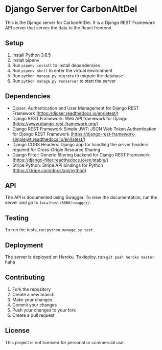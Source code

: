# Django Server for CarbonAltDel
This is the Django server for CarbonAltDel. It is a Django REST Framework API server that serves the data to the React frontend.

## Setup
1. Install Python 3.6.5
2. Install pipenv
3. Run `pipenv install` to install dependencies
4. Run `pipenv shell` to enter the virtual environment
5. Run `python manage.py migrate` to migrate the database
6. Run `python manage.py runserver` to start the server

## Dependencies
- Djoser: Authentication and User Management for Django REST Framework (https://djoser.readthedocs.io/en/latest/)
- Django REST Framework: Web API framework for Django (https://www.django-rest-framework.org/)
- Django REST Framework Simple JWT: JSON Web Token Authentication for Django REST Framework (https://django-rest-framework-simplejwt.readthedocs.io/en/latest/)
- Django CORS Headers: Django app for handling the server headers required for Cross-Origin Resource Sharing
- Django Filter: Generic filtering backend for Django REST Framework (https://django-filter.readthedocs.io/en/stable/)
- Stripe Python: Stripe API bindings for Python (https://stripe.com/docs/api/python)


## API
The API is documented using Swagger. To view the documentation, run the server and go to `localhost:8000/swagger/`.

## Testing
To run the tests, run `python manage.py test`.

## Deployment
The server is deployed on Heroku. To deploy, run `git push heroku master`.
haha

## Contributing
1. Fork the repository
2. Create a new branch
3. Make your changes
4. Commit your changes
5. Push your changes to your fork
6. Create a pull request

## License
This project is not licensed for personal or commercial use.

